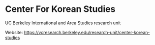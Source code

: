 # Center For Korean Studies
UC Berkeley International and Area Studies research unit

Website: https://vcresearch.berkeley.edu/research-unit/center-korean-studies
